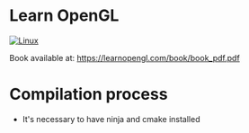 # Learn OpenGL

[![Linux](https://github.com/LucasSnatiago/Learn-OpenGL/actions/workflows/build-for-linux.yml/badge.svg)](https://github.com/LucasSnatiago/Learn-OpenGL/actions/workflows/build-for-linux.yml)

Book available at: https://learnopengl.com/book/book_pdf.pdf

# Compilation process

- It's necessary to have ninja and cmake installed
